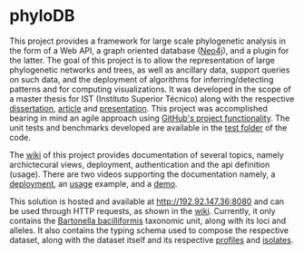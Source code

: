 # phyloDB
This project provides a framework for large scale phylogenetic analysis in the form of a Web API, a graph oriented database ([Neo4j](https://neo4j.com/)), and a plugin for the latter. The goal of this project is to allow the representation of large phylogenetic networks and trees, as well as ancillary data, support queries on such data, and the deployment of algorithms for inferring/detecting patterns and for computing visualizations. It was developed in the scope of a master thesis for IST (Instituto Superior Técnico) along with the respective [dissertation](http://arxiv.org/abs/2012.13363), [article](https://www.overleaf.com/read/zmhbdbmgdsct) and [presentation](https://docs.google.com/presentation/d/17PqZnZUM0B1JWIFExM-WxUSW4B1lfDPX2QWGbmSlcTE/edit?usp=sharing). This project was accomplished bearing in mind an agile approach using [GitHub's project functionality](https://github.com/Brunovski/phyloDB/projects/1). The unit tests and benchmarks developed are available in the [test folder](https://github.com/Brunovski/phyloDB/tree/master/phylodb/src/test/java/pt/ist/meic/phylodb) of the code.

The [wiki](https://github.com/Brunovski/phyloDB/wiki) of this project provides documentation of several topics, namely archictecural views, deployment, authentication and the api definition (usage). There are two videos supporting the documentation namely, a [deployment](https://www.youtube.com/watch?v=RWTc_ltefgU&feature=youtu.be&fbclid=IwAR28qwjGNMX_r3oAs-cK2z0Mjp1ONiDievc9Q5oRSv1ilIMmQ74NRKSB3Vg), an [usage](https://www.youtube.com/watch?v=kUmvlAmZSME&feature=youtu.be&fbclid=IwAR2S-xEZIRHidqqsdn0UbyaUr3r631tESYkFG7p-vftayF6evLX9o4yMXNg) example, and a [demo](https://youtu.be/QOK7p_zICMM).

This solution is hosted and available at http://192.92.147.36:8080 and can be used through HTTP requests, as shown in the [wiki](https://github.com/Brunovski/phyloDB/wiki). Currently, it only contains the [Bartonella bacilliformis](https://pubmlst.org/organisms/bartonella-bacilliformis/) taxonomic unit, along with its loci and alleles. It also contains the typing schema used to compose the respective dataset, along with the dataset itself and its respective [profiles](https://rest.pubmlst.org/db/pubmlst_bbacilliformis_seqdef/schemes/1/profiles_csv) and [isolates](https://pubmlst.org/bigsdb?db=pubmlst_bbacilliformis_isolates&page=query).
